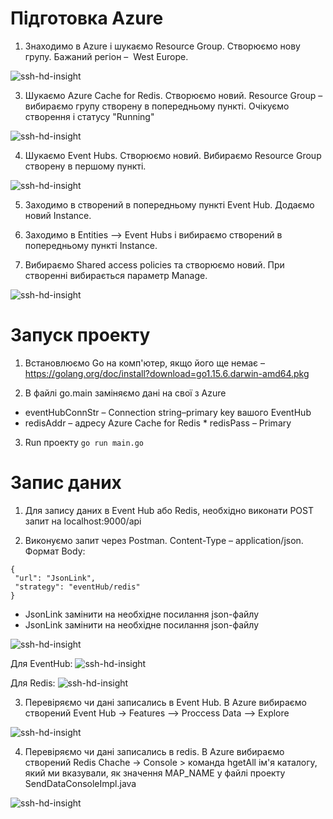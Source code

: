 # Підготовка Azure

1. Знаходимо в Azure і шукаємо Resource Group. Створюємо нову групу. Бажаний регіон –  West Europe.

![ssh-hd-insight](../img/5/1.png)

3. Шукаємо Azure Cache for Redis. Створюємо новий. Resource Group – вибираємо групу створену в попередньому пункті. Очікуємо створення і статусу "Running"

![ssh-hd-insight](../img/5/2.png)

4. Шукаємо Event Hubs. Створюємо новий. Вибираємо Resource Group створену в першому пункті.

![ssh-hd-insight](../img/5/3.png)

5. Заходимо в створений в попередньому пункті Event Hub. Додаємо новий Instance.

6. Заходимо в Entities –> Event Hubs і вибираємо створений в попередньому пункті Instance.

7. Вибираємо Shared access policies та створюємо новий. При створенні вибирається параметр Manage.

![ssh-hd-insight](../img/5/4.png)

# Запуск проекту

1. Встановлюємо Go на комп'ютер, якщо його ще немає – https://golang.org/doc/install?download=go1.15.6.darwin-amd64.pkg

2. В файлі go.main заміняємо дані на свої з Azure
* eventHubConnStr – Connection string–primary key вашого EventHub
* redisAddr – адресу Azure Cache for Redis
* redisPass – Primary

3. Run проекту ` go run main.go `


# Запис даних

1. Для запису даних в Event Hub або Redis, необхідно виконати POST запит на localhost:9000/api

2. Виконуємо запит через Postman. Content-Type – application/json.
Формат Body:
```
{
 "url": "JsonLink",
 "strategy": "eventHub/redis"
}
```

*  JsonLink замінити на необхідне посилання json-файлу
*  JsonLink замінити на необхідне посилання json-файлу

![ssh-hd-insight](../img/5/5.png)

Для EventHub:
![ssh-hd-insight](../img/5/51.png)

Для Redis:
![ssh-hd-insight](../img/5/51.png)

3. Перевіряємо чи дані записались в Event Hub.
В Azure вибираємо створений Event Hub -> Features –> Proccess Data –> Explore

![ssh-hd-insight](../img/5/6.png)

4. Перевіряємо чи дані записались в redis.
В Azure вибираємо створений Redis Chache -> Console > команда hgetAll ім'я каталогу, який ми вказували, як значення MAP_NAME у файлі проекту SendDataConsoleImpl.java

![ssh-hd-insight](../img/5/7.png)

